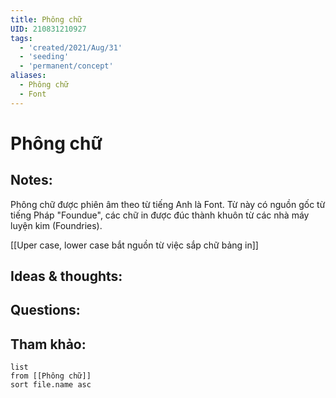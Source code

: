 ```yaml
---
title: Phông chữ
UID: 210831210927
tags:
  - 'created/2021/Aug/31'
  - 'seeding'
  - 'permanent/concept'
aliases:
  - Phông chữ
  - Font
---
```

# Phông chữ

## Notes:
Phông chữ được phiên âm theo từ tiếng Anh là Font. Từ này có nguồn gốc từ tiếng Pháp "Foundue", các chữ in được đúc thành khuôn từ các nhà máy luyện kim (Foundries). 

[[Uper case, lower case bắt nguồn từ việc sắp chữ bảng in]]

## Ideas & thoughts:

## Questions:


## Tham khảo:
```dataview
list
from [[Phông chữ]]
sort file.name asc
```